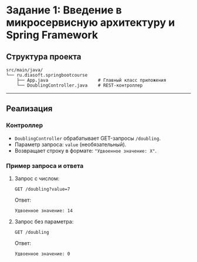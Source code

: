 # Задание 1: Введение в микросервисную архитектуру и Spring Framework

## Структура проекта

```
src/main/java/
└── ru.diasoft.springbootcourse
    ├── App.java                   # Главный класс приложения
    └── DoublingController.java    # REST-контроллер
```

---

## Реализация

### Контроллер

- `DoublingController` обрабатывает GET-запросы `/doubling`.
- Параметр запроса: `value` (необязательный).
- Возвращает строку в формате: `"Удвоенное значение: X"`.

### Пример запроса и ответа

1. Запрос с числом:

    ```
    GET /doubling?value=7
    ```
    
    Ответ:
    
    ```
    Удвоенное значение: 14
    ```

2. Запрос без параметра:

    ```
    GET /doubling
    ```
    
    Ответ:
    
    ```
    Удвоенное значение: 0
    ```

